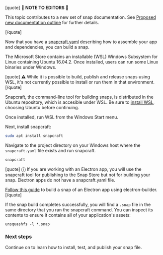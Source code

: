 [quote]
:construction: **NOTE TO EDITORS** :construction:

This topic contributes to a new set of snap documentation. See [Proposed new documentation outline](https://forum.snapcraft.io/t/proposed-new-documentation-outline/6718) for further details.

[/quote]

Now that you have a [snapcraft.yaml](https://forum.snapcraft.io/t/creating-a-snap/6799) describing how to assemble your app and dependencies, you can build a snap.

The Microsoft Store contains an installable (WSL) Windows Subsystem for Linux containing Ubuntu 16.04.2. Once installed, users can run some Linux binaries under Windows.

[quote]
:warning: While it is possible to build, publish and release snaps using WSL, it's not currently possible to install or run them in that environment.
[/quote]

Snapcraft, the command-line tool for building snaps, is distributed in the Ubuntu repository, which is accesible under WSL. Be sure to [install WSL](https://docs.microsoft.com/en-us/windows/wsl/install-win10), choosing Ubuntu before continuing.

Once installed, run WSL from the Windows Start menu.

Next, install snapcraft:

```bash
sudo apt install snapcraft
```

Navigate to the project directory on your Windows host where the `snapcraft.yaml` file exists and run snapcraft.

```bash
snapcraft
```

[quote]
ⓘ If you are working with an Electron app, you will use the snapcraft tool for publishing to the Snap Store but not for building your snap. Electron apps do not have a snapcraft.yaml file.

[Follow this guide](https://forum.snapcraft.io/t/electron-apps/6748) to build a snap of an Electron app using electron-builder.
[/quote]

If the snap build completes successfully, you will find a `.snap` file in the same directory that you ran the snapcraft command. You can inspect its contents to ensure it contains all of your application's assets:
```
unsquashfs -l *.snap
```

### Next steps

Continue on to learn how to install, test, and publish your snap file.